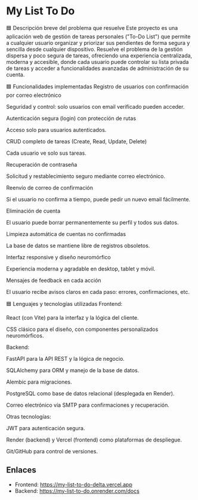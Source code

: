 # My List To Do

🟦 Descripción breve del problema que resuelve
Este proyecto es una aplicación web de gestión de tareas personales ("To-Do List") que permite a cualquier usuario organizar y priorizar sus pendientes de forma segura y sencilla desde cualquier dispositivo.
Resuelve el problema de la gestión dispersa y poco segura de tareas, ofreciendo una experiencia centralizada, moderna y accesible, donde cada usuario puede controlar su lista privada de tareas y acceder a funcionalidades avanzadas de administración de su cuenta.

🟦 Funcionalidades implementadas
Registro de usuarios con confirmación por correo electrónico

Seguridad y control: solo usuarios con email verificado pueden acceder.

Autenticación segura (login) con protección de rutas

Acceso solo para usuarios autenticados.

CRUD completo de tareas (Create, Read, Update, Delete)

Cada usuario ve solo sus tareas.

Recuperación de contraseña

Solicitud y restablecimiento seguro mediante correo electrónico.

Reenvío de correo de confirmación

Si el usuario no confirma a tiempo, puede pedir un nuevo email fácilmente.

Eliminación de cuenta

El usuario puede borrar permanentemente su perfil y todos sus datos.

Limpieza automática de cuentas no confirmadas

La base de datos se mantiene libre de registros obsoletos.

Interfaz responsive y diseño neuromórfico

Experiencia moderna y agradable en desktop, tablet y móvil.

Mensajes de feedback en cada acción

El usuario recibe avisos claros en cada paso: errores, confirmaciones, etc.

🟦 Lenguajes y tecnologías utilizadas
Frontend:

React (con Vite) para la interfaz y la lógica del cliente.

CSS clásico para el diseño, con componentes personalizados neuromórficos.

Backend:

FastAPI para la API REST y la lógica de negocio.

SQLAlchemy para ORM y manejo de la base de datos.

Alembic para migraciones.

PostgreSQL como base de datos relacional (desplegada en Render).

Correo electrónico vía SMTP para confirmaciones y recuperación.

Otras tecnologías:

JWT para autenticación segura.

Render (backend) y Vercel (frontend) como plataformas de despliegue.

Git/GitHub para control de versiones.

## Enlaces

- Frontend: https://my-list-to-do-delta.vercel.app
- Backend: https://my-list-to-do.onrender.com/docs
